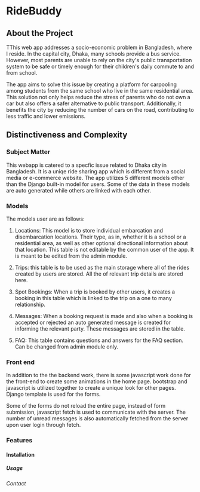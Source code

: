 # RideBuddy
## About the Project

TThis web app addresses a socio-economic problem in Bangladesh, where I reside. In the capital city, Dhaka, many schools provide a bus service. However, most parents are unable to rely on the city's public transportation system to be safe or timely enough for their children's daily commute to and from school.

The app aims to solve this issue by creating a platform for carpooling among students from the same school who live in the same residential area. This solution not only helps reduce the stress of parents who do not own a car but also offers a safer alternative to public transport. Additionally, it benefits the city by reducing the number of cars on the road, contributing to less traffic and lower emissions.

## Distinctiveness and Complexity

### Subject Matter
This webapp is catered to a specfic issue related to Dhaka city in Bangladesh. It is a uniqe ride sharing app which is different from a social media or e-commerce website. The app utilizes 5 different models other than the Django built-in model for users. Some of the data in these models are auto generated while others are linked with each other.

### Models
The models user are as follows:

1. Locations: This model is to store individual embarcation and disembarcation locations. Their type, as in, whether it is a school or a residential area, as well as other optional directional information about that location. This table is not editable by the common user of the app. It is meant to be edited from the admin module.

2. Trips: this table is to be used as the main storage where all of the rides created by users are stored. All the of relevant trip details are stored here.

3. Spot Bookings: When a trip is booked by other users, it creates a booking in this table which is linked to the trip on a one to many relationship.

4. Messages: When a booking request is made and also when a booking is accepted or rejected an auto generated message is created for informing the relevant party. These messages are stored in the table.

5. FAQ: This table contains questions and answers for the FAQ section. Can be changed from admin module only.

### Front end
In addition to the the backend work, there is some javascript work done for the front-end to create some animations in the home page. bootstrap and javascript is utilized together to create a unique look for other pages. Django template is used for the forms.

Some of the forms do not reload the entire page, instead of form submission, javascript fetch is used to communicate with the server. The number of unread messages is also automatically fetched from the server upon user login through fetch.



### Features
#### Installation
##### Usage
###### Contact
